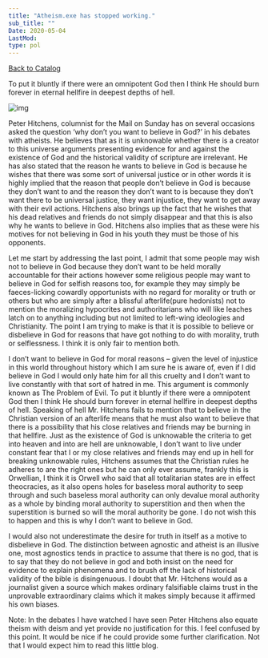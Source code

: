 ```yaml
---
title: "Atheism.exe has stopped working."
sub_title: ""
Date: 2020-05-04
LastMod:
type: pol
---
```


[Back to Catalog](/)

To put it bluntly if there were an omnipotent God then I think He should burn forever in eternal hellfire in deepest depths of hell.

![img](https://steemitimages.com/640x0/https://oldspeak.files.wordpress.com/2017/05/peter-hitchens.jpg?w=300&h=225)

Peter Hitchens, columnist for the Mail on Sunday has on several occasions asked the question ‘why don’t you want to believe in God?’ in his debates with atheists. He believes that as it is unknowable whether there is a creator to this universe arguments presenting evidence for and against the existence of God and the historical validity of scripture are irrelevant. He has also stated that the reason he wants to believe in God is because he wishes that there was some sort of universal justice or in other words it is highly implied that the reason that people don’t believe in God is because they don’t want to and the reason they don’t want to is because they don’t want there to be universal justice, they want injustice, they want to get away with their evil actions. Hitchens also brings up the fact that he wishes that his dead relatives and friends do not simply disappear and that this is also why he wants to believe in God. Hitchens also implies that as these were his motives for not believing in God in his youth they must be those of his opponents.

Let me start by addressing the last point, I admit that some people may wish not to believe in God because they don’t want to be held morally accountable for their actions however some religious people may want to believe in God for selfish reasons too, for example they may simply be faeces-licking cowardly opportunists with no regard for morality or truth or others but who are simply after a blissful afterlife(pure hedonists) not to mention the moralizing hypocrites and authoritarians who will like leaches latch on to anything including but not limited to left-wing ideologies and Christianity. The point I am trying to make is that it is possible to believe or disbelieve in God for reasons that have got nothing to do with morality, truth or selflessness. I think it is only fair to mention both.

I don’t want to believe in God for moral reasons – given the level of injustice in this world throughout history which I am sure he is aware of, even if I did believe in God I would only hate him for all this cruelty and I don’t want to live constantly with that sort of hatred in me. This argument is commonly known as The Problem of Evil. To put it bluntly if there were a omnipotent God then I think He should burn forever in eternal hellfire in deepest depths of hell. Speaking of hell Mr. Hitchens fails to mention that to believe in the Christian version of an afterlife means that he must also want to believe that there is a possibility that his close relatives and friends may be burning in that hellfire. Just as the existence of God is unknowable the criteria to get into heaven and into are hell are unknowable, I don’t want to live under constant fear that I or my close relatives and friends may end up in hell for breaking unknowable rules, Hitchens assumes that the Christian rules he adheres to are the right ones but he can only ever assume, frankly this is Orwellian, I think it is Orwell who said that all totalitarian states are in effect theocracies, as it also opens holes for baseless moral authority to seep through and such baseless moral authority can only devalue moral authority as a whole by binding moral authority to superstition and then when the superstition is burned so will the moral authority be gone. I do not wish this to happen and this is why I don’t want to believe in God.

I would also not underestimate the desire for truth in itself as a motive to disbelieve in God. The distinction between agnostic and atheist is an illusive one, most agnostics tends in practice to assume that there is no god, that is to say that they do not believe in god and both insist on the need for evidence to explain phenomena and to brush off the lack of historical validity of the bible is disingenuous. I doubt that Mr. Hitchens would as a journalist given a source which makes ordinary falsifiable claims trust in the unprovable extraordinary claims which it makes simply because it affirmed his own biases.

Note: In the debates I have watched I have seen Peter Hitchens also equate theism with deism and yet provide no justification for this. I feel confused by this point. It would be nice if he could provide some further clarification. Not that I would expect him to read this little blog.
